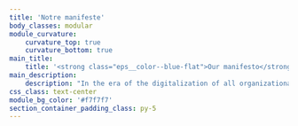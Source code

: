 ```yaml
---
title: 'Notre manifeste'
body_classes: modular
module_curvature:
    curvature_top: true
    curvature_bottom: true
main_title:
    title: '<strong class="eps__color--blue-flat">Our manifesto</strong>'
main_description:
    description: "In the era of the digitalization of all organizational, functional, technical and even experiential layers, we deeply believe in the power of resilience and innovation to participate together in this digital transformation. Our vision is to offer our clients the freedom to be able to confidently entrust the realization of their projects and to make them a success that meets their ambitions. The world of payments is undergoing a revolution and we are committed to transcending each request by constantly questioning ourselves on the fields of possibilities. We are convinced that the synergy of a diverse and cohesive team will be the very essence of optimal execution. We will work together, hand in hand with our customers and partners to imagine and create the payment solutions of the future.\n<br><br>\n<strong class=\"eps__color--blue-flat\">\nInnovation - Synergy - Solidarity - Openness - Technology - Flexibility - Listening</strong>"
css_class: text-center
module_bg_color: '#f7f7f7'
section_container_padding_class: py-5
---
```


